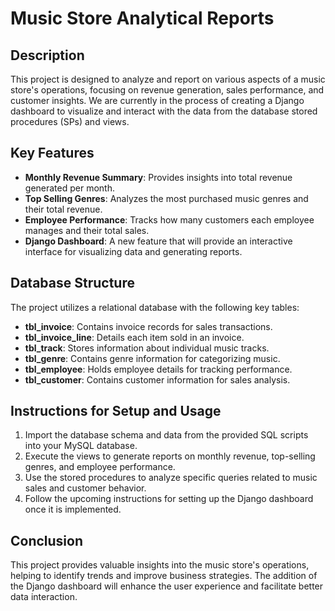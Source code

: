 # Music Store Analytical Reports

## Description
This project is designed to analyze and report on various aspects of a music store's operations, focusing on revenue generation, sales performance, and customer insights. We are currently in the process of creating a Django dashboard to visualize and interact with the data from the database stored procedures (SPs) and views.

## Key Features
- **Monthly Revenue Summary**: Provides insights into total revenue generated per month.
- **Top Selling Genres**: Analyzes the most purchased music genres and their total revenue.
- **Employee Performance**: Tracks how many customers each employee manages and their total sales.
- **Django Dashboard**: A new feature that will provide an interactive interface for visualizing data and generating reports.

## Database Structure
The project utilizes a relational database with the following key tables:
- **tbl_invoice**: Contains invoice records for sales transactions.
- **tbl_invoice_line**: Details each item sold in an invoice.
- **tbl_track**: Stores information about individual music tracks.
- **tbl_genre**: Contains genre information for categorizing music.
- **tbl_employee**: Holds employee details for tracking performance.
- **tbl_customer**: Contains customer information for sales analysis.

## Instructions for Setup and Usage
1. Import the database schema and data from the provided SQL scripts into your MySQL database.
2. Execute the views to generate reports on monthly revenue, top-selling genres, and employee performance.
3. Use the stored procedures to analyze specific queries related to music sales and customer behavior.
4. Follow the upcoming instructions for setting up the Django dashboard once it is implemented.

## Conclusion
This project provides valuable insights into the music store's operations, helping to identify trends and improve business strategies. The addition of the Django dashboard will enhance the user experience and facilitate better data interaction.

